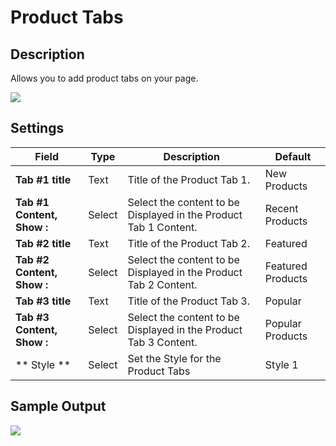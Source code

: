 # Product Tabs

## Description

Allows you to add product tabs on your page.

![](http://transvelo.github.io/docs/unicase/images/vc-product-tabs-settings.png)

## Settings

| Field | Type | Description | Default
| -- | -- | -- | -- |
| **Tab #1 title** | Text | Title of the Product Tab 1. | New Products
| **Tab #1 Content, Show :** | Select |  Select the content to be Displayed in the Product Tab 1 Content. | Recent Products
| **Tab #2 title** | Text | Title of the Product Tab 2.  | Featured
| **Tab #2 Content, Show :** | Select |  Select the content to be Displayed in the Product Tab 2 Content. | Featured Products
| **Tab #3 title** | Text | Title of the Product Tab 3. | Popular
| **Tab #3 Content, Show :** | Select |  Select the content to be Displayed in the Product Tab 3 Content. | Popular Products
| ** Style ** | Select | Set the Style for the Product Tabs | Style 1

## Sample Output

![](http://transvelo.github.io/docs/unicase/images/vc-product-tabs-output.png)
